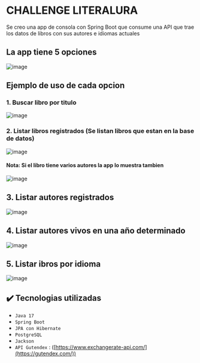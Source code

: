 # CHALLENGE LITERALURA
Se creo una app de consola con Spring Boot que consume una API que trae los datos de libros con sus autores e idiomas actuales

## La app tiene 5 opciones
![image](https://github.com/san-falcon/challenge-literalura/assets/162752757/69e53e5d-0f4f-407b-b07f-bd56b48242a6)

## Ejemplo de uso de cada opcion

### 1. Buscar libro por titulo
![image](https://github.com/san-falcon/challenge-literalura/assets/162752757/d82a9655-e270-4093-981c-094d7e7565f8)

### 2. Listar libros registrados (Se listan libros que estan en la base de datos)
![image](https://github.com/san-falcon/challenge-literalura/assets/162752757/6f7f9770-75ef-459f-a112-0c04544906c1)
#### Nota: Si el libro tiene varios autores la app lo muestra tambien
![image](https://github.com/san-falcon/challenge-literalura/assets/162752757/4e65b77d-d9c6-4453-9ffe-ba73fc1ef87b)

## 3. Listar autores registrados
![image](https://github.com/san-falcon/challenge-literalura/assets/162752757/7b1ee1dd-2095-4996-80ce-57a8afcc4236)

## 4. Listar autores vivos en una año determinado
![image](https://github.com/san-falcon/challenge-literalura/assets/162752757/848c2387-3270-48e1-90ee-672aa4487965)

## 5. Listar ibros por idioma
![image](https://github.com/san-falcon/challenge-literalura/assets/162752757/483b769a-01f1-4c38-a782-aeda290ea11f)

## ✔️ Tecnologias utilizadas
- `Java 17`
- `Spring Boot`
- `JPA con Hibernate`
- `PostgreSQL`
- `Jackson`
- `API Gutendex` : ([https://www.exchangerate-api.com/](https://gutendex.com/))


